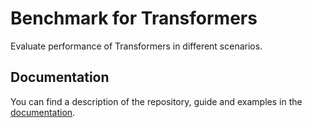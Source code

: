 # Benchmark for Transformers

Evaluate performance of Transformers in different scenarios.

## Documentation

You can find a description of the repository, guide and examples in the [documentation](https://remi-calizzano.gitbook.io/benchmark-for-transformers/).
